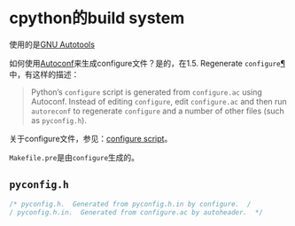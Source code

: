 # cpython的build system

使用的是[GNU Autotools](https://en.wikipedia.org/wiki/GNU_Autotools)





如何使用[Autoconf](https://www.gnu.org/software/autoconf/)来生成configure文件？是的，在1.5. Regenerate `configure`[¶](https://devguide.python.org/setup/#regenerate-configure)中，有这样的描述：

> Python’s `configure` script is generated from `configure.ac` using Autoconf. Instead of editing `configure`, edit `configure.ac` and then run `autoreconf` to regenerate `configure` and a number of other files (such as `pyconfig.h`).

关于configure文件，参见：[configure script](https://en.wikipedia.org/wiki/Configure_script)。



`Makefile.pre`是由`configure`生成的。

## `pyconfig.h`

```c
/* pyconfig.h.  Generated from pyconfig.h.in by configure.  /
/ pyconfig.h.in.  Generated from configure.ac by autoheader.  */
```


